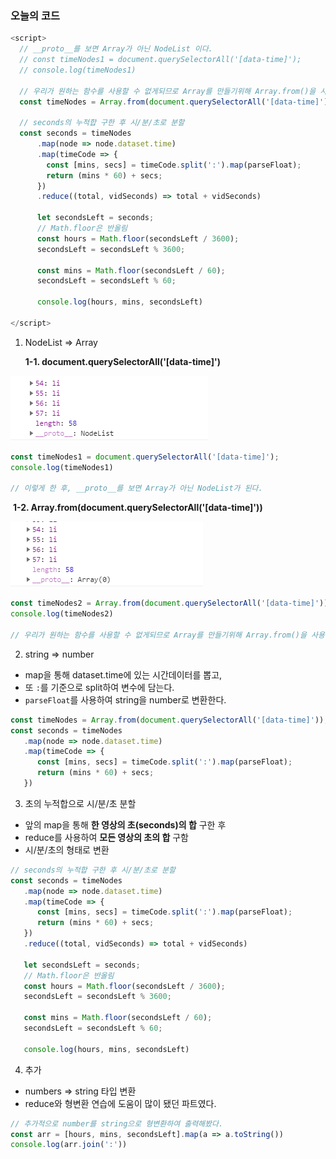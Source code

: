 ### 오늘의 코드
```javascript
<script>
  // __proto__를 보면 Array가 아닌 NodeList 이다.
  // const timeNodes1 = document.querySelectorAll('[data-time]');
  // console.log(timeNodes1)

  // 우리가 원하는 함수를 사용할 수 없게되므로 Array를 만들기위해 Array.from()을 사용하여 형변환을 시켜준다.
  const timeNodes = Array.from(document.querySelectorAll('[data-time]'));
  
  // seconds의 누적합 구한 후 시/분/초로 분할
  const seconds = timeNodes
      .map(node => node.dataset.time)
      .map(timeCode => {
        const [mins, secs] = timeCode.split(':').map(parseFloat);
        return (mins * 60) + secs;
      })
      .reduce((total, vidSeconds) => total + vidSeconds)
      
      let secondsLeft = seconds;
      // Math.floor은 반올림
      const hours = Math.floor(secondsLeft / 3600);
      secondsLeft = secondsLeft % 3600;

      const mins = Math.floor(secondsLeft / 60);
      secondsLeft = secondsLeft % 60;

      console.log(hours, mins, secondsLeft)

</script>
```

1. NodeList => Array

   **1-1. document.querySelectorAll('[data-time]')**

![image-20210110173923170](%ED%98%95%EB%B3%80%ED%99%98.assets/image-20210110173923170.png)

```javascript
const timeNodes1 = document.querySelectorAll('[data-time]');
console.log(timeNodes1)

// 이렇게 한 후, __proto__를 보면 Array가 아닌 NodeList가 된다. 
```
​		**1-2. Array.from(document.querySelectorAll('[data-time]'))**

![image-20210110174026925](%ED%98%95%EB%B3%80%ED%99%98.assets/image-20210110174026925.png)

```javascript
const timeNodes2 = Array.from(document.querySelectorAll('[data-time]'));
console.log(timeNodes2)

// 우리가 원하는 함수를 사용할 수 없게되므로 Array를 만들기위해 Array.from()을 사용하여 형변환을 시켜준다.
```

2. string => number
- map을 통해 dataset.time에 있는 시간데이터를 뽑고,
- 또 `:`를 기준으로 split하여 변수에 담는다.
- `parseFloat`를 사용하여 string을 number로 변환한다.
```javascript
const timeNodes = Array.from(document.querySelectorAll('[data-time]'));
const seconds = timeNodes
   .map(node => node.dataset.time)
   .map(timeCode => {
      const [mins, secs] = timeCode.split(':').map(parseFloat);
      return (mins * 60) + secs;
   })
```

3. 초의 누적합으로 시/분/초 분할

- 앞의 map을 통해 **한 영상의 초(seconds)의 합** 구한 후
- reduce를 사용하여 **모든 영상의 초의 합** 구함
- 시/분/초의 형태로 변환
```javascript
// seconds의 누적합 구한 후 시/분/초로 분할
const seconds = timeNodes
   .map(node => node.dataset.time)
   .map(timeCode => {
      const [mins, secs] = timeCode.split(':').map(parseFloat);
      return (mins * 60) + secs;
   })
   .reduce((total, vidSeconds) => total + vidSeconds)
   
   let secondsLeft = seconds;
   // Math.floor은 반올림
   const hours = Math.floor(secondsLeft / 3600);
   secondsLeft = secondsLeft % 3600;

   const mins = Math.floor(secondsLeft / 60);
   secondsLeft = secondsLeft % 60;

   console.log(hours, mins, secondsLeft)

```

4. 추가
- numbers => string 타입 변환
- reduce와 형변환 연습에 도움이 많이 됐던 파트였다.
```javascript
// 추가적으로 number를 string으로 형변환하여 출력해봤다.
const arr = [hours, mins, secondsLeft].map(a => a.toString())
console.log(arr.join(':'))
```